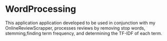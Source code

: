 # WordProcessing
This application application developed to be used in conjunction with my OnlineReviewScrapper, processes reviews by removing stop words, stemming,finding term frequency, and determining the TF-IDF of each term.
